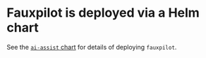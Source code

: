 # Fauxpilot is deployed via a Helm chart

See the [`ai-assist` chart](../../infrastructure/ai-assist/) for details of deploying `fauxpilot`.
